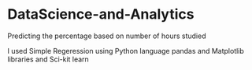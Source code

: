 # DataScience-and-Analytics
Predicting the percentage based on number of hours studied

I used Simple Regeression using Python language  pandas and Matplotlib libraries and Sci-kit learn

